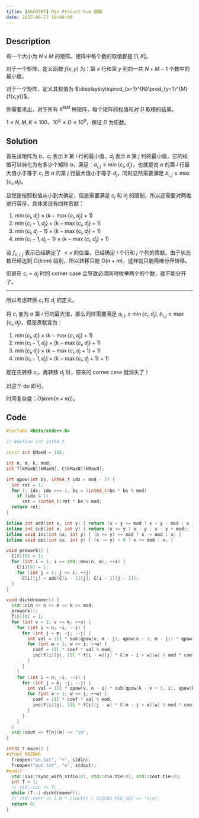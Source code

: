 ```yaml
---
title: [AGC039F] Min Product Sum 题解
date: 2025-06-27 10:08:00
---
```


## Description

有一个大小为 $N\times M$ 的矩阵。矩阵中每个数的取值都是 $[1,K]$。

对于一个矩阵，定义函数 $f(x,y)$ 为：第 $x$ 行和第 $y$ 列的一共 $N+M-1$ 个数中的最小值。

对于一个矩阵，定义其权值为 $\displaystyle\prod_{x=1}^{N}\prod_{y=1}^{M}{f(x,y)}$。

你需要求出，对于所有 $K^{NM}$ 种矩阵，每个矩阵的权值和对 $D$ 取模的结果。

$1\leq N,M,K\leq 100$，$10^8\leq D\leq 10^9$，保证 $D$ 为质数。

## Solution

首先设矩阵为 $b$，$c_i$ 表示 $b$ 第 $i$ 行的最小值，$d_j$ 表示 $b$ 第 $j$ 列的最小值，它的权值可以转化为有多少个矩阵 $a$，满足：$a_{i,j}\leq \min\{c_i,d_j\}$，也就是说 $a$ 的第 $i$ 行最大值小于等于 $c_i$ 且 $a$ 的第 $j$ 行最大值小于等于 $d_j$，同时显然需要满足 $b_{i,j}\geq \max\{c_i,d_j\}$。

显然是按照权值从小到大确定，但是需要满足 $c_i$ 和 $d_j$ 的限制，所以还需要对两维进行容斥，具体来说有四种贡献：

1. $\min\{c_i,d_j\}\times(k-\max\{c_i,d_j\}+1)$
2. $\min\{c_i-1,d_j\}\times(k-\max\{c_i,d_j\}+1)$
3. $\min\{c_i,d_j-1\}\times(k-\max\{c_i,d_j\}+1)$
4. $\min\{c_i-1,d_j-1\}\times(k-\max\{c_i,d_j\}+1)$

设 $f_{v,i,j}$ 表示已经确定了 $\leq v$ 的位置，已经确定 $i$ 个行和 $j$ 个列的贡献。由于状态数已经达到 $O(knm)$ 级别，所以转移只能 $O(n+m)$，这样就只能两维分开转移。

但是在 $c_i=d_j$ 时的 corner case 会导致必须同时枚举两个的个数，就不能分开了。

---

所以考虑转换 $c_i$ 和 $d_j$ 的定义。

将 $c_i$ 变为 $a$ 第 $i$ 行的最大值，那么同样需要满足 $a_{i,j}\leq\min\{c_i,d_j\},b_{i,j}\geq\max\{c_i,d_j\}$，但是贡献变为：

1. $\min\{c_i,d_j\}\times(k-\max\{c_i,d_j\}+1)$
2. $\min\{c_i-1,d_j\}\times(k-\max\{c_i,d_j\}+1)$
3. $\min\{c_i,d_j\}\times(k-\max\{c_i,d_j+1\}+1)$
4. $\min\{c_i-1,d_j\}\times(k-\max\{c_i,d_j+1\}+1)$

现在先转移 $c_i$，再转移 $d_j$ 时，原来的 corner case 就消失了！

对这个 dp 即可。

时间复杂度：$O\left(knm(n+m)\right)$。

## Code

```cpp
#include <bits/stdc++.h>

// #define int int64_t

const int kMaxN = 105;

int n, m, k, mod;
int f[kMaxN][kMaxN], C[kMaxN][kMaxN];

int qpow(int bs, int64_t idx = mod - 2) {
  int ret = 1;
  for (; idx; idx >>= 1, bs = (int64_t)bs * bs % mod)
    if (idx & 1)
      ret = (int64_t)ret * bs % mod;
  return ret;
}

inline int add(int x, int y) { return (x + y >= mod ? x + y - mod : x + y); }
inline int sub(int x, int y) { return (x >= y ? x - y : x - y + mod); }
inline void inc(int &x, int y) { (x += y) >= mod ? x -= mod : x; }
inline void dec(int &x, int y) { (x -= y) < 0 ? x += mod : x; }

void prework() {
  C[0][0] = 1;
  for (int i = 1; i <= std::max(n, m); ++i) {
    C[i][0] = 1;
    for (int j = 1; j <= i; ++j)
      C[i][j] = add(C[i - 1][j], C[i - 1][j - 1]);
  }
}

void dickdreamer() {
  std::cin >> n >> m >> k >> mod;
  prework();
  f[0][0] = 1;
  for (int v = 1; v <= k; ++v) {
    for (int i = n; ~i; --i) {
      for (int j = m; ~j; --j) {
        int val = 1ll * sub(qpow(v, m - j), qpow(v - 1, m - j)) * qpow(k - v + 1, j) % mod, coef = 1;
        for (int w = 1; w <= i; ++w) {
          coef = 1ll * coef * val % mod;
          inc(f[i][j], 1ll * f[i - w][j] * C[n - i + w][w] % mod * coef % mod);
        }
      }
    }
    for (int i = n; ~i; --i) {
      for (int j = m; ~j; --j) {
        int val = 1ll * qpow(v, n - i) * sub(qpow(k - v + 1, i), qpow(k - v, i)) % mod, coef = 1;
        for (int w = 1; w <= j; ++w) {
          coef = 1ll * coef * val % mod;
          inc(f[i][j], 1ll * f[i][j - w] * C[m - j + w][w] % mod * coef % mod);
        }
      }
    }
  }
  std::cout << f[n][m] << '\n';
}

int32_t main() {
#ifdef ORZXKR
  freopen("in.txt", "r", stdin);
  freopen("out.txt", "w", stdout);
#endif
  std::ios::sync_with_stdio(0), std::cin.tie(0), std::cout.tie(0);
  int T = 1;
  // std::cin >> T;
  while (T--) dickdreamer();
  // std::cerr << 1.0 * clock() / CLOCKS_PER_SEC << "s\n";
  return 0;
}
```